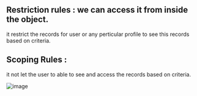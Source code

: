 ## Restriction rules : we can access it from inside the object.
it restrict the records for user or any perticular profile to see this records based on criteria.

## Scoping Rules : 
it not let the user to able to see and access the records based on criteria.


![image](https://github.com/gauravxlokhande/Javascript-for-Salesforce-Developers-Lwc-Components-1.md/assets/119065314/50915fb7-3e69-41c2-a0c1-def8add70eca)
